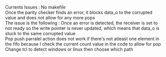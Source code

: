 Currents Issues :   No makefile  
Once the parity checker finds an error, it blocks data_o to the corrupted value and does not allow for any more pops  
The issue is the following : Once an error is detected, the receiver is set to not ready so the write pointer is never updated, which means that data_o is stuck to the same corrupted value  
Pop push parralel action does not work if there's not atleast one element in the fifo because I check the current count value in the code to allow for pop  
Change tcl to detect windows or linux then choose which path  
